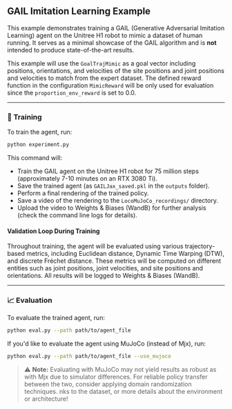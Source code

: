## GAIL Imitation Learning Example

This example demonstrates training a GAIL (Generative Adversarial Imitation Learning) agent on the Unitree H1 robot to mimic a dataset of human running. It serves as a minimal showcase of the GAIL algorithm and is **not** intended to produce state-of-the-art results.

This example will use the `GoalTrajMimic` as a goal vector including positions, orientations, and velocities of the 
site positions and joint positions and velocities to match from the expert dataset. The defined reward function in 
the configuration `MimicReward` will be only used for evaluation since the `proportion_env_reward` is set to 0.0.

---

### 🚀 Training

To train the agent, run:

```bash
python experiment.py
```

This command will:

- Train the GAIL agent on the Unitree H1 robot for 75 million steps (approximately 7-10 minutes on an RTX 3080 Ti).
- Save the trained agent (as `GAILJax_saved.pkl` in the `outputs` folder).
- Perform a final rendering of the trained policy.
- Save a video of the rendering to the `LocoMuJoCo_recordings/` directory.
- Upload the video to Weights & Biases (WandB) for further analysis (check the command line logs for details).


#### Validation Loop During Training

Throughout training, the agent will be evaluated using various trajectory-based metrics, including 
Euclidean distance, Dynamic Time Warping (DTW), and discrete Fréchet distance. These metrics will be 
computed on different entities such as joint positions, joint velocities, and site positions and orientations. 
All results will be logged to Weights & Biases (WandB).

---

### 📈 Evaluation

To evaluate the trained agent, run:

```bash
python eval.py --path path/to/agent_file
```

If you'd like to evaluate the agent using MuJoCo (instead of Mjx), run:

```bash
python eval.py --path path/to/agent_file --use_mujoco
```

> ⚠️ **Note:** Evaluating with MuJoCo may not yield results as robust as with Mjx due to simulator differences. For reliable policy transfer between the two, consider applying domain randomization techniques.
nks to the dataset, or more details about the environment or architecture!